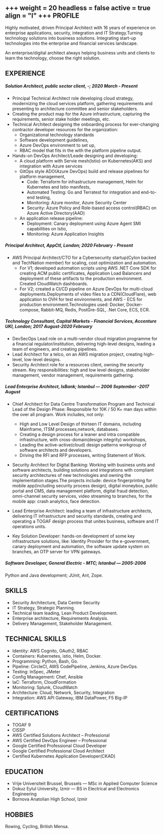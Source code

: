 +++
weight = 20
headless = false
active = true
align = "l"
+++
PROFILE
-----
Highly motivated, driven Principal Architect with 16 years of experience on enterprise applications, security, integration and IT Strategy.Turning technology solutions into business solutions. Integrating start-up technologies into the enterprise and financial services landscape.

An enterprise/digital architect always helping business units and clients to learn the technology, choose the right solution.

EXPERIENCE 
---
##### Solution Architect, public sector client, -; 2020 March - Present
+ Principal Technical Architect role developing cloud strategy, modernizing the cloud services platform, gathering requirements and presenting to architecture committee and senior stakeholders.
+ Creating the product map for the Azure infrastructure, capturing the requirements, senior stake holder meetings, etc.
+ Technical Architect designing the onboarding process for ever-changing contractor developer resources for the organization:
  + Organizational technology standards
  + Software development guidelines,
  + Azure DevOps environment to set up,
  + RBAC model that fits in the with the platform pipeline output.
+ Hands-on DevOps Architect/Leade designing and developing:
  + A cloud platform with Servie mesh(Istio) on Kubernetes(AKS) and integration with Azure services
  + GitOps style ADO(Azure DevOps) build and release pipelines for platform management,
    + Code: Terraform for infrastructure management, Helm for Kubernetes and Istio manifests,
    + Automated Testing: Go and Terratest for integration and end-to-end testing,
    + Monitoring: Azure monitor, Azure Security Center
    + Security: Azure Policy and Role-based access control(RBAC) on Azure Active Directory(AAD)
  + An application release pipeline:
    + Deployment: Canary deployment using Azure Agent SMI capabilities on Istio,
    + Monitoring: Azure Application Insights
  
##### Principal Architect, AppCtl, London; 2020 February - Present

+ AWS Principal Architect/CTO for a Cybersecurity startup(Cylon backed and TechNation member) for scaling, cost optimization and automation. 
  + For V1; developed automation scripts using AWS .NET Core SDK for creating ACM public certificates, Application Load Balancers and deployment of these artifacts to the production environment. Created CloudWatch dashboards.
  + For V2; created a CI/CD pipeline on Azure DevOps for multi-cloud deployments.Deployments of video files to a CDN(CloudFlare), web application to OVH for test environments, and AWS - ECS for production environment.Technologies used: Docker, Docker-compose, Rabbit-MQ, Redis, PostGre-SQL, .Net Core, ECS, ECR.

##### Technology Consultant, Capital Markets - Financial Services, Accenture UKI, London; 2017 August-2020 February

+ DevSecOps Lead role on a multi-vendor cloud migration programme for a financial regulator/institution, delivering high-level designs, leading a team of engineers, and creating pipelines.
+ Lead Architect for a telco, on an AWS migration project, creating high-level, low-level designs.
+ Security Architect role for a resources client, owning the security stream. Key responsibilities: high and low level designs, stakeholder management, vendor management, requirements gathering.

##### Lead Enterprise Architect, IsBank; Istanbul — 2006 September -2017 August

+ Chief Architect for Data Centre Transformation Program and Technical Lead of the Design Phase: Responsible for 10K / 50 K+ man days within the over all program. Work includes, not only:
  + High and Low Level Design of thirteen IT domains, including Mainframe, ITSM processes,network, databases.
  + Creating a design process for a leaner and intra compatible infrastructure, with cross-domain(design integrity) workshops,
  + Leading the active-active(cloud) design patterns workgroup of software architects and developers.
  + Driving the RFI and RFP processes, writing Statement of Work.
  
+ Security Architect for Digital Banking: Working with business units and software architects, building solutions and integrations with compliant security architectures of new technologies and owning the implementation stages.The projects include: device fingerprinting for mobile app(including security process design), digital moneybox, public portal and CMS, data management platform, digital fraud detection, omni-channel security services, video streaming to branches, for the mobile app: crash analytics, face detection.

+ Lead Enterprise Architect: leading a team of infrastructure architects, delivering IT infrastructure and security standards, creating and operating a TOGAF design process that unites business, software and IT operations units.
  
+ Key Solution Developer: hands-on development of some key infrastructure solutions, like: Identity Provider for the e-government, canary deployment and automation, the software update system on branches, an OTP server for VPN gateways.
  
##### Software Developer, General Electric - MTC; Istanbul — 2005-2006
Python and Java development; JUnit, Ant, Zope.

SKILLS
---
+ Security Architecture,  Data Centre Security
+ IT Strategy, Strategic Planning.
+ Technical team leading, Lean Product Development.
+ Enterprise architecture, Requirements Analysis.
+ Delivery Management, Stakeholder Management.
 
TECHNICAL SKILLS
---
+ Identity: AWS Cognito, OAuth2, RBAC
+ Containers: Kubernetes, istio, Helm, Docker.
+ Programming: Python, Bash, Go.
+ Pipeline: CircleCI, AWS CodePipeline, Jenkins, Azure DevOps.
+ Testing: InSpec, JMeter
+ Config Management: Chef, Ansible
+ IaC: Terraform, CloudFormation
+ Monitoring: Splunk, CloudWatch
+ Architecture: Cloud, Network, Security, Integration
+ Integration: AWS API Gateway, IBM DataPower, F5 Big-IP


CERTIFICATIONS
---
+ TOGAF 9
+ CISSP
+ AWS Certified Solutions Architect – Professional
+ AWS Certified DevOps Engineer – Professional
+ Google Certified Professional Cloud Developer
+ Google Certified Professional Cloud Architect
+ Certified Kubernetes Application Developer(CKAD)

EDUCATION
---
+ Vrije Universiteit Brussel, Brussels  — MSc in Applied Computer Science
+ Dokuz Eylul University, Izmir — BS in Electrical and Electronics Engineering
+ Bornova Anatolian High School, Izmir
  
HOBBIES
---
Rowing, Cycling, British Mensa.
